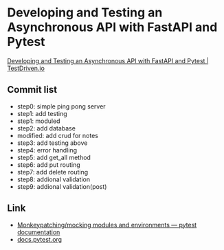 # Developing and Testing an Asynchronous API with FastAPI and Pytest

[Developing and Testing an Asynchronous API with FastAPI and Pytest \| TestDriven\.io](https://testdriven.io/blog/fastapi-crud/)

## Commit list

* step0: simple ping pong server
* step1: add testing
* step1: moduled
* step2: add database
* modified: add crud for notes
* step3: add testing above
* step4: error handling
* step5: add get_all method
* step6: add put routing
* step7: add delete routing
* step8: addional validation
* step9: addional validation(post)

## Link

* [Monkeypatching/mocking modules and environments — pytest documentation](https://docs.pytest.org/en/latest/monkeypatch.html)
* [docs\.pytest\.org](https://docs.pytest.org/en/stable/parametrize.html)
